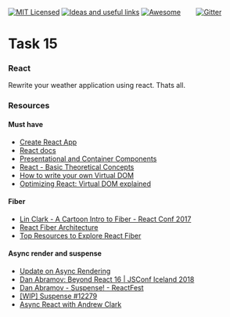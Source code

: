 [![MIT Licensed][icon-mit]][license]
[![Ideas and useful links][icon-ideas]][ideas]
[![Awesome][icon-awesome]][awesome]
&nbsp;&nbsp;&nbsp;&nbsp;&nbsp;&nbsp;
[![Gitter][icon-chat]][chat]

# Task 15

### React

Rewrite your weather application using react. Thats all.

### Resources

#### Must have

* [Create React App](https://github.com/facebook/create-react-app)
* [React docs](https://reactjs.org/docs/hello-world.html)
* [Presentational and Container Components](https://medium.com/@dan_abramov/smart-and-dumb-components-7ca2f9a7c7d0)
* [React - Basic Theoretical Concepts](https://github.com/reactjs/react-basic)
* [How to write your own Virtual DOM](https://medium.com/@deathmood/how-to-write-your-own-virtual-dom-ee74acc13060)
* [Optimizing React: Virtual DOM explained](https://evilmartians.com/chronicles/optimizing-react-virtual-dom-explained)

#### Fiber

* [Lin Clark - A Cartoon Intro to Fiber - React Conf 2017](https://www.youtube.com/watch?v=ZCuYPiUIONs)
* [React Fiber Architecture](https://github.com/acdlite/react-fiber-architecture)
* [Top Resources to Explore React Fiber](https://hackernoon.com/top-resources-to-explore-react-fiber-9a2b19114520)

#### Async render and suspense

* [Update on Async Rendering](https://reactjs.org/blog/2018/03/27/update-on-async-rendering.html)
* [Dan Abramov: Beyond React 16 | JSConf Iceland 2018](https://www.youtube.com/watch?v=nLF0n9SACd4)
* [Dan Abramov - Suspense! - ReactFest](https://www.youtube.com/watch?v=6g3g0Q_XVb4)
* [[WIP] Suspense #12279](https://github.com/facebook/react/pull/12279)
* [Async React with Andrew Clark](https://changelog.com/reactpodcast/6)


[icon-chat]: https://badges.gitter.im/Kottans/frontend.svg
[icon-mit]: https://img.shields.io/badge/license-MIT-blue.svg
[icon-ideas]: https://img.shields.io/badge/google--doc-ideas-ff69b4.svg
[icon-awesome]: https://cdn.rawgit.com/sindresorhus/awesome/d7305f38d29fed78fa85652e3a63e154dd8e8829/media/badge.svg

[license]: https://github.com/Kottans/web/blob/master/LICENSE.md
[awesome]: https://github.com/sindresorhus/awesome#front-end-development
[ideas]: https://docs.google.com/spreadsheets/d/1bZJhYjK3VHOS2HmQb2Fs4aHfEBt8mp1F09j9nEEDaqE/edit#gid=818017811
[chat]: https://gitter.im/Kottans/frontend?utm_source=badge&utm_medium=badge&utm_campaign=pr-badge

